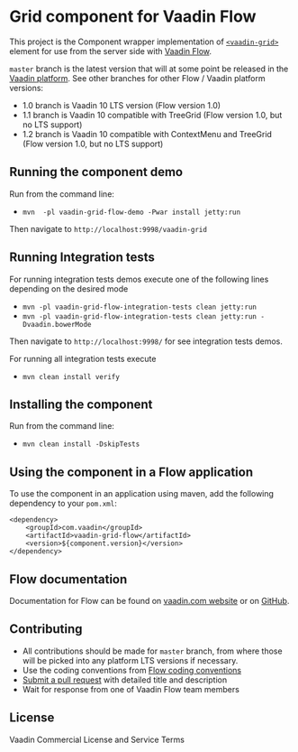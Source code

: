 # Grid component for Vaadin Flow

This project is the Component wrapper implementation of [`<vaadin-grid>`](https://github.com/vaadin/vaadin-grid) element
for use from the server side with [Vaadin Flow](https://github.com/vaadin/flow).

`master` branch is the latest version that will at some point be released in the [Vaadin platform](https://github.com/vaadin/platform). See other branches for other Flow / Vaadin platform versions:
* 1.0 branch is Vaadin 10 LTS version (Flow version 1.0)
* 1.1 branch is Vaadin 10 compatible with TreeGrid (Flow version 1.0, but no LTS support)
* 1.2 branch is Vaadin 10 compatible with ContextMenu and TreeGrid (Flow version 1.0, but no LTS support)

## Running the component demo
Run from the command line:
- `mvn  -pl vaadin-grid-flow-demo -Pwar install jetty:run`

Then navigate to `http://localhost:9998/vaadin-grid`


## Running Integration tests

For running integration tests demos execute one of the following lines depending on the desired mode
- `mvn -pl vaadin-grid-flow-integration-tests clean jetty:run`
- `mvn -pl vaadin-grid-flow-integration-tests clean jetty:run -Dvaadin.bowerMode`

Then navigate to `http://localhost:9998/` for see integration tests demos.

For running all integration tests execute
- `mvn clean install verify`

## Installing the component
Run from the command line:
- `mvn clean install -DskipTests`

## Using the component in a Flow application
To use the component in an application using maven,
add the following dependency to your `pom.xml`:
```
<dependency>
    <groupId>com.vaadin</groupId>
    <artifactId>vaadin-grid-flow</artifactId>
    <version>${component.version}</version>
</dependency>
```

## Flow documentation
Documentation for Flow can be found on [vaadin.com website](https://vaadin.com/docs/v10/flow/Overview.html) or on [GitHub](https://github.com/vaadin/flow-and-components-documentation/blob/master/documentation/Overview.asciidoc).

## Contributing
- All contributions should be made for `master` branch, from where those will be picked into any platform LTS versions if necessary.
- Use the coding conventions from [Flow coding conventions](https://github.com/vaadin/flow/tree/master/eclipse)
- [Submit a pull request](https://www.digitalocean.com/community/tutorials/how-to-create-a-pull-request-on-github) with detailed title and description
- Wait for response from one of Vaadin Flow team members

## License

Vaadin Commercial License and Service Terms
